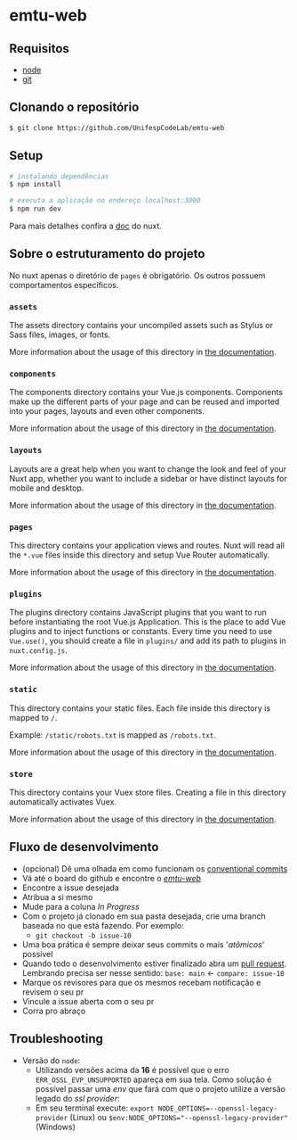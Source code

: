 # emtu-web

## Requisitos

- [node](https://nodejs.org/en)
- [git](https://git-scm.com/)

## Clonando o repositório

```bash
$ git clone https://github.com/UnifespCodeLab/emtu-web
```

## Setup

```bash
# instalando dependências
$ npm install

# executa a aplicação no endereço localhost:3000
$ npm run dev
```

Para mais detalhes confira a [doc](https://nuxtjs.org) do nuxt.

## Sobre o estruturamento do projeto

No nuxt apenas o diretório de `pages` é obrigatório. Os outros possuem comportamentos específicos.

### `assets`

The assets directory contains your uncompiled assets such as Stylus or Sass files, images, or fonts.

More information about the usage of this directory in [the documentation](https://nuxtjs.org/docs/2.x/directory-structure/assets).

### `components`

The components directory contains your Vue.js components. Components make up the different parts of your page and can be reused and imported into your pages, layouts and even other components.

More information about the usage of this directory in [the documentation](https://nuxtjs.org/docs/2.x/directory-structure/components).

### `layouts`

Layouts are a great help when you want to change the look and feel of your Nuxt app, whether you want to include a sidebar or have distinct layouts for mobile and desktop.

More information about the usage of this directory in [the documentation](https://nuxtjs.org/docs/2.x/directory-structure/layouts).

### `pages`

This directory contains your application views and routes. Nuxt will read all the `*.vue` files inside this directory and setup Vue Router automatically.

More information about the usage of this directory in [the documentation](https://nuxtjs.org/docs/2.x/get-started/routing).

### `plugins`

The plugins directory contains JavaScript plugins that you want to run before instantiating the root Vue.js Application. This is the place to add Vue plugins and to inject functions or constants. Every time you need to use `Vue.use()`, you should create a file in `plugins/` and add its path to plugins in `nuxt.config.js`.

More information about the usage of this directory in [the documentation](https://nuxtjs.org/docs/2.x/directory-structure/plugins).

### `static`

This directory contains your static files. Each file inside this directory is mapped to `/`.

Example: `/static/robots.txt` is mapped as `/robots.txt`.

More information about the usage of this directory in [the documentation](https://nuxtjs.org/docs/2.x/directory-structure/static).

### `store`

This directory contains your Vuex store files. Creating a file in this directory automatically activates Vuex.

More information about the usage of this directory in [the documentation](https://nuxtjs.org/docs/2.x/directory-structure/store).

## Fluxo de desenvolvimento

- (opcional) Dê uma olhada em como funcionam os [conventional commits](https://www.conventionalcommits.org/en/v1.0.0/)
- Vá até o board do github e encontre o [_emtu-web_](https://github.com/orgs/UnifespCodeLab/projects/4)
- Encontre a issue desejada
- Atribua a si mesmo
- Mude para a coluna _In Progress_
- Com o projeto já clonado em sua pasta desejada, crie uma branch baseada no que está fazendo. Por exemplo:
  - `git checkout -b issue-10`
- Uma boa prática é sempre deixar seus commits o mais '_atômicos_' possível
- Quando todo o desenvolvimento estiver finalizado abra um [pull request](https://github.com/UnifespCodeLab/emtu-api/compare). Lembrando precisa ser nesse sentido: `base: main` <- `compare: issue-10`
- Marque os revisores para que os mesmos recebam notificação e revisem o seu pr
- Vincule a issue aberta com o seu pr
- Corra pro abraço

## Troubleshooting

- Versão do `node`:
  - Utilizando versões acima da <b>16</b> é possível que o erro `ERR_OSSL_EVP_UNSUPPORTED` apareça em sua tela. Como solução é possível passar uma _env_ que fará com que o projeto utilize a versão legado do _ssl provider_:
  - Em seu terminal execute: `export NODE_OPTIONS=--openssl-legacy-provider` (Linux) ou `$env:NODE_OPTIONS="--openssl-legacy-provider"` (Windows)
